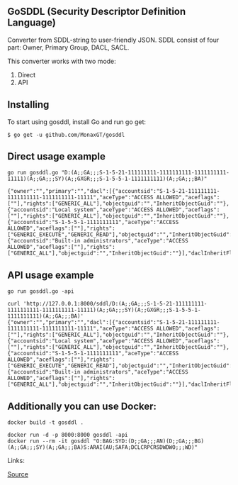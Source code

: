 GoSDDL (Security Descriptor Definition Language)
------------------------------

Converter from SDDL-string to user-friendly JSON. SDDL consist of four part: Owner, Primary Group, DACL, SACL.

This converter works with two mode:
1) Direct
2) API

## Installing
To start using gosddl, install Go and run go get:

```
$ go get -u github.com/MonaxGT/gosddl
```

## Direct usage example

```
go run gosddl.go "D:(A;;GA;;;S-1-5-21-111111111-1111111111-1111111111-11111)(A;;GA;;;SY)(A;;GXGR;;;S-1-5-5-1-1111111111)(A;;GA;;;BA)"

{"owner":"","primary":"","dacl":[{"accountsid":"S-1-5-21-111111111-1111111111-1111111111-11111","aceType":"ACCESS ALLOWED","aceflags":[""],"rights":["GENERIC_ALL"],"objectguid":"","InheritObjectGuid":""},{"accountsid":"Local system","aceType":"ACCESS ALLOWED","aceflags":[""],"rights":["GENERIC_ALL"],"objectguid":"","InheritObjectGuid":""},{"accountsid":"S-1-5-5-1-1111111111","aceType":"ACCESS ALLOWED","aceflags":[""],"rights":["GENERIC_EXECUTE","GENERIC_READ"],"objectguid":"","InheritObjectGuid":""},{"accountsid":"Built-in administrators","aceType":"ACCESS ALLOWED","aceflags":[""],"rights":["GENERIC_ALL"],"objectguid":"","InheritObjectGuid":""}],"daclInheritFlags":null,"sacl":null,"saclInheritFlags":null}

```

## API usage example

```
go run gosddl.go -api

curl 'http://127.0.0.1:8000/sddl/D:(A;;GA;;;S-1-5-21-111111111-1111111111-1111111111-11111)(A;;GA;;;SY)(A;;GXGR;;;S-1-5-5-1-1111111111)(A;;GA;;;BA)'
{"owner":"","primary":"","dacl":[{"accountsid":"S-1-5-21-111111111-1111111111-1111111111-11111","aceType":"ACCESS ALLOWED","aceflags":[""],"rights":["GENERIC_ALL"],"objectguid":"","InheritObjectGuid":""},{"accountsid":"Local system","aceType":"ACCESS ALLOWED","aceflags":[""],"rights":["GENERIC_ALL"],"objectguid":"","InheritObjectGuid":""},{"accountsid":"S-1-5-5-1-1111111111","aceType":"ACCESS ALLOWED","aceflags":[""],"rights":["GENERIC_EXECUTE","GENERIC_READ"],"objectguid":"","InheritObjectGuid":""},{"accountsid":"Built-in administrators","aceType":"ACCESS ALLOWED","aceflags":[""],"rights":["GENERIC_ALL"],"objectguid":"","InheritObjectGuid":""}],"daclInheritFlags":null,"sacl":null,"saclInheritFlags":null}
```

## Additionally you can use Docker:

```
docker build -t gosddl .

docker run -d -p 8000:8000 gosddl -api
docker run --rm -it gosddl "O:BAG:SYD:(D;;GA;;;AN)(D;;GA;;;BG)(A;;GA;;;SY)(A;;GA;;;BA)S:ARAI(AU;SAFA;DCLCRPCRSDWDWO;;;WD)"
```

Links:

[Source](https://docs.microsoft.com/en-us/windows/desktop/secauthz/security-descriptor-definition-language)